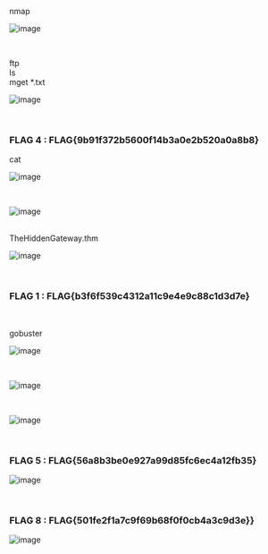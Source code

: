 

<p>nmap</p>

![image](https://github.com/user-attachments/assets/e96407fa-6f81-4e43-9aec-93da93c8c174)

<br>

<p>ftp<br>
ls<br>
mget *.txt</p>

![image](https://github.com/user-attachments/assets/3a5d72c0-da0e-43d9-adeb-a192516a2f79)

<br>

<h3>FLAG 4  :  FLAG{9b91f372b5600f14b3a0e2b520a0a8b8}</h3>

<p>cat</p>

![image](https://github.com/user-attachments/assets/59b1225b-3c23-4840-a6b4-13fc7aab60e4)

<br>

![image](https://github.com/user-attachments/assets/79a88c89-91d8-4e2b-8dcb-eb582c813b4f)


<br>
TheHiddenGateway.thm <br>

![image](https://github.com/user-attachments/assets/4025f4a1-0337-4be5-9859-ef68f2d50639)

<br>
<h3>FLAG 1  :  FLAG{b3f6f539c4312a11c9e4e9c88c1d3d7e}</h3>

<br>

<p>gobuster</p>

![image](https://github.com/user-attachments/assets/646a1622-a5b9-434e-9cae-5373840183a1)


<br>


![image](https://github.com/user-attachments/assets/462026c1-9ce9-4f77-bbec-00976ae906ba)

<BR>


![image](https://github.com/user-attachments/assets/d934c431-96ef-43c0-88a7-25956836f95f)

<br>

<h3>FLAG 5  :  FLAG{56a8b3be0e927a99d85fc6ec4a12fb35}</h3>

![image](https://github.com/user-attachments/assets/e16b2c5f-cd92-441b-8130-8154ae6f81fa)

<br>

<h3>FLAG 8  :  FLAG{501fe2f1a7c9f69b68f0f0cb4a3c9d3e}}</h3>

![image](https://github.com/user-attachments/assets/cf5be001-4009-4e91-a7c2-0b608bcb837c)






